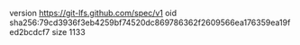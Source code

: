 version https://git-lfs.github.com/spec/v1
oid sha256:79cd3936f3eb4259bf74520dc869786362f2609566ea176359ea19fed2bcdcf7
size 1133
